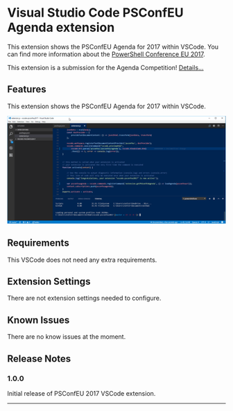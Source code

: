 # Visual Studio Code PSConfEU Agenda extension

This extension shows the PSConfEU Agenda for 2017 within VSCode.
You can find more information about the [PowerShell Conference EU 2017](http://www.psconf.eu/).

This extension is a submission for the Agenda Competition! 
[Details...](http://www.powertheshell.com/agendacompetition)

## Features

This extension shows the PSConfEU Agenda for 2017 within VSCode. 

![Image](https://github.com/stefanstranger/vscode-psconfeu2017/blob/master/psconfeuvscodeextension.gif)

## Requirements

This VSCode does not need any extra requirements.

## Extension Settings

There are not extension settings needed to configure.

## Known Issues

There are no know issues at the moment. 

## Release Notes

### 1.0.0

Initial release of PSConfEU 2017 VSCode extension.

-----------------------------------------------------------------------------------------------------------
